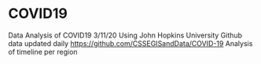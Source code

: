 # COVID19
Data Analysis of COVID19 3/11/20
Using John Hopkins University Github data updated daily
https://github.com/CSSEGISandData/COVID-19
Analysis of timeline per region 
